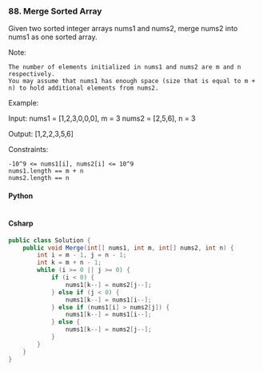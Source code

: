 ### 88. Merge Sorted Array
Given two sorted integer arrays nums1 and nums2, merge nums2 into nums1 as one sorted array.

Note:

    The number of elements initialized in nums1 and nums2 are m and n respectively.
    You may assume that nums1 has enough space (size that is equal to m + n) to hold additional elements from nums2.

Example:

Input:
nums1 = [1,2,3,0,0,0], m = 3
nums2 = [2,5,6],       n = 3

Output: [1,2,2,3,5,6]

Constraints:

    -10^9 <= nums1[i], nums2[i] <= 10^9
    nums1.length == m + n
    nums2.length == n
#### Python
```python
```
#### Csharp
```csharp
public class Solution {
    public void Merge(int[] nums1, int m, int[] nums2, int n) {
        int i = m - 1, j = n - 1;
        int k = m + n - 1;
        while (i >= 0 || j >= 0) {
            if (i < 0) {
                nums1[k--] = nums2[j--];
            } else if (j < 0) {
                nums1[k--] = nums1[i--];
            } else if (nums1[i] > nums2[j]) {
                nums1[k--] = nums1[i--];
            } else {
                nums1[k--] = nums2[j--];
            }
        }
    }
}
```